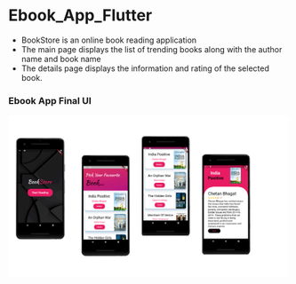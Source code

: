 # Ebook_App_Flutter

- BookStore is an online book reading application
- The main page displays the list of trending books along with the author name and book name
- The details page displays the information and rating of the selected book.

### Ebook App Final UI

![Screenshot (64)](https://github.com/sruthi-vaskuri/Ebook_App_Flutter/blob/main/flutter_ebook_UI.png)
